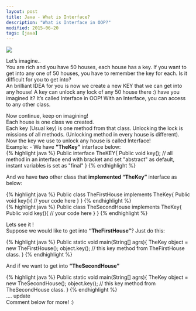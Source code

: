 ```yaml
---
layout: post
title: Java - What is Interface?
description: "What is Interface in OOP?"
modified: 2015-06-20
tags: [java]
---
```


<img src="http://i.imgur.com/NQQTAig.png"><br>

Let’s imagine.. 
<br>
You are rich and you have 50 houses, each house has a key. If you want to get into any  one of 50 houses, you have to remember the key for each. Is it difficult for you to get into? <br>
An brilliant IDEA for you is now we create a new KEY that we can get into any house! A key can unlock any lock of any 50 house there :) have you imagined it? It’s called Interface in OOP! With an Interface, you can access to any other class.<br>

Now continue, keep on imagining!<br>
Each house is one class we created.<br>
Each key (Usual key) is one method from that class. Unlocking the lock is missions of all methods. (Unlocking method in every house is different).<br>
Now the key we use to unlock any house is called Interface! <br>
Example:  - We have  <b>”TheKey”</b> interface below:
<br>
{% highlight java %}
Public interface TheKEY{
	Public void key(); // all method in an interface end with bracket and set "abstract" as default, instant variables is set as "final"
}
{% endhighlight %}

And we have <b>two</b> other class that <b>implemented “TheKey”</b> interface as below: <br>

{% highlight java %}
Public class TheFirstHouse implements TheKey{
	Public void key(){
	// your code here
	}
}
{% endhighlight %}
<br>
{% highlight java %}
Public class TheSecondHouse implements TheKey{
	Public void key(){
	// your code here
	}
}
{% endhighlight %}

Lets see it ! <br>
Suppose we would like to get into <b>“TheFirstHouse”</b>? Just do this: <br>

{% highlight java %}
Public static void main(String[] agrs){
	TheKey object = new TheFirstHouse();
	object.key(); // this key method from TheFirstHouse class.
}
{% endhighlight %}

And if we want to get into <b>“TheSecondHouse”</b> <br>

{% highlight java %}
Public static void main(String[] agrs){
	TheKey object = new TheSecondHouse();
	object.key(); // this key method from TheSecondHouse class.
}
{% endhighlight %}
<br>
.... update
<br>
Comment below for more! :)

<div class="fb-comments" data-href="https://www.facebook.com/photo.php?fbid=441070399399918" data-width="650" data-numposts="3" data-colorscheme="light"></div>
